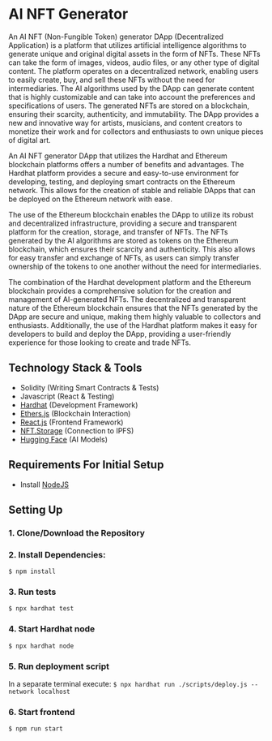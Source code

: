 # AI NFT Generator

An AI NFT (Non-Fungible Token) generator DApp (Decentralized Application) is a platform that utilizes artificial intelligence algorithms to generate unique and original digital assets in the form of NFTs. These NFTs can take the form of images, videos, audio files, or any other type of digital content. The platform operates on a decentralized network, enabling users to easily create, buy, and sell these NFTs without the need for intermediaries. The AI algorithms used by the DApp can generate content that is highly customizable and can take into account the preferences and specifications of users. The generated NFTs are stored on a blockchain, ensuring their scarcity, authenticity, and immutability. The DApp provides a new and innovative way for artists, musicians, and content creators to monetize their work and for collectors and enthusiasts to own unique pieces of digital art.

An AI NFT generator DApp that utilizes the Hardhat and Ethereum blockchain platforms offers a number of benefits and advantages. The Hardhat platform provides a secure and easy-to-use environment for developing, testing, and deploying smart contracts on the Ethereum network. This allows for the creation of stable and reliable DApps that can be deployed on the Ethereum network with ease.

The use of the Ethereum blockchain enables the DApp to utilize its robust and decentralized infrastructure, providing a secure and transparent platform for the creation, storage, and transfer of NFTs. The NFTs generated by the AI algorithms are stored as tokens on the Ethereum blockchain, which ensures their scarcity and authenticity. This also allows for easy transfer and exchange of NFTs, as users can simply transfer ownership of the tokens to one another without the need for intermediaries.

The combination of the Hardhat development platform and the Ethereum blockchain provides a comprehensive solution for the creation and management of AI-generated NFTs. The decentralized and transparent nature of the Ethereum blockchain ensures that the NFTs generated by the DApp are secure and unique, making them highly valuable to collectors and enthusiasts. Additionally, the use of the Hardhat platform makes it easy for developers to build and deploy the DApp, providing a user-friendly experience for those looking to create and trade NFTs.


## Technology Stack & Tools

- Solidity (Writing Smart Contracts & Tests)
- Javascript (React & Testing)
- [Hardhat](https://hardhat.org/) (Development Framework)
- [Ethers.js](https://docs.ethers.io/v5/) (Blockchain Interaction)
- [React.js](https://reactjs.org/) (Frontend Framework)
- [NFT.Storage](https://nft.storage/) (Connection to IPFS)
- [Hugging Face](https://huggingface.co/) (AI Models)

## Requirements For Initial Setup
- Install [NodeJS](https://nodejs.org/en/)

## Setting Up
### 1. Clone/Download the Repository

### 2. Install Dependencies:
`$ npm install`

### 3. Run tests
`$ npx hardhat test`

### 4. Start Hardhat node
`$ npx hardhat node`

### 5. Run deployment script
In a separate terminal execute:
`$ npx hardhat run ./scripts/deploy.js --network localhost`

### 6. Start frontend
`$ npm run start`
